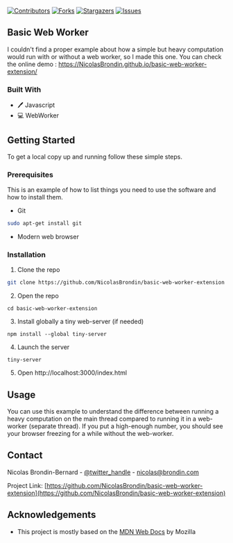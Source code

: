 <!-- PROJECT SHIELDS -->
<!--
*** This template uses markdown "reference style" links for readability.
*** Reference links are enclosed in brackets [ ] instead of parentheses ( ).
*** See the bottom of this document for the declaration of the reference variables
*** for contributors-url, forks-url, etc. This is an optional, concise syntax you may use.
*** https://www.markdownguide.org/basic-syntax/#reference-style-links
-->

[![Contributors][contributors-shield]][contributors-url] [![Forks][forks-shield]][forks-url] [![Stargazers][stars-shield]][stars-url] [![Issues][issues-shield]][issues-url]

<!-- ABOUT THE PROJECT -->
## Basic Web Worker

I couldn't find a proper example about how a simple but heavy computation would run with or without a web worker, so I made this one. You can check the online demo : https://NicolasBrondin.github.io/basic-web-worker-extension/

### Built With

* 🖊️ Javascript
* 💻 WebWorker

<!-- GETTING STARTED -->
## Getting Started

To get a local copy up and running follow these simple steps.

### Prerequisites

This is an example of how to list things you need to use the software and how to install them.
* Git
```sh
sudo apt-get install git
```
* Modern web browser

### Installation
 
1. Clone the repo
```sh
git clone https://github.com/NicolasBrondin/basic-web-worker-extension
```
2. Open the repo
```
cd basic-web-worker-extension
```
3. Install globally a tiny web-server (if needed)
```
npm install --global tiny-server
```
4. Launch the server
```
tiny-server
```
5. Open http://localhost:3000/index.html

<!-- USAGE EXAMPLES -->
## Usage

You can use this example to understand the difference between running a heavy computation on the main thread compared to running it in a web-worker (separate thread). If you put a high-enough number, you should see your browser freezing for a while without the web-worker.

<!-- CONTACT -->
## Contact

Nicolas Brondin-Bernard - [@twitter_handle](https://twitter.com/NicolasBrondin) - nicolas@brondin.com

Project Link: [https://github.com/NicolasBrondin/basic-web-worker-extension](https://github.com/NicolasBrondin/basic-web-worker-extension)


<!-- ACKNOWLEDGEMENTS -->
## Acknowledgements

* This project is mostly based on the [MDN Web Docs](https://developer.mozilla.org/en-US/docs/Web/API/Web_Workers_API/Using_web_workers) by Mozilla

<!-- MARKDOWN LINKS & IMAGES -->
<!-- https://www.markdownguide.org/basic-syntax/#reference-style-links -->
[contributors-shield]: https://img.shields.io/github/contributors/NicolasBrondin/basic-web-worker-extension.svg?style=flat-square
[contributors-url]: https://github.com/NicolasBrondin/basic-web-worker-extension/graphs/contributors
[forks-shield]: https://img.shields.io/github/forks/NicolasBrondin/basic-web-worker-extension.svg?style=flat-square
[forks-url]: https://github.com/NicolasBrondin/basic-web-worker-extension/network/members
[stars-shield]: https://img.shields.io/github/stars/NicolasBrondin/basic-web-worker-extension.svg?style=flat-square
[stars-url]: https://github.com/NicolasBrondin/basic-web-worker-extension/stargazers
[issues-shield]: https://img.shields.io/github/issues/NicolasBrondin/basic-web-worker-extension.svg?style=flat-square
[issues-url]: https://github.com/NicolasBrondin/basic-web-worker-extension/issues
[license-shield]: https://img.shields.io/github/license/NicolasBrondin/basic-web-worker-extension.svg?style=flat-square
[license-url]: https://github.com/NicolasBrondin/basic-web-worker-extension/blob/master/LICENSE.txt
[linkedin-shield]: https://img.shields.io/badge/-LinkedIn-black.svg?style=flat-square&logo=linkedin&colorB=555
[linkedin-url]: https://linkedin.com/in/othneildrew
[product-screenshot]: docs/cover.jpg
